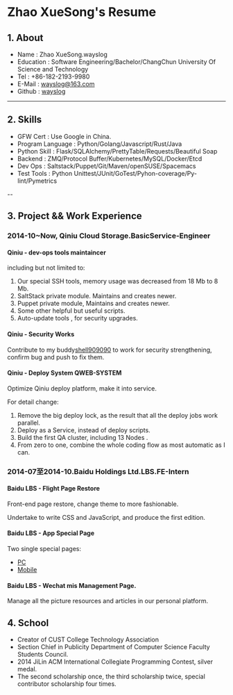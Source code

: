 # Zhao XueSong's Resume

## 1. About
* Name : Zhao XueSong.wayslog
* Education : Software Engineering/Bachelor/ChangChun University Of Science and Technology
* Tel : +86-182-2193-9980 
* E-Mail : wayslog@163.com
* Github : [wayslog](https://github.com/wayslog)

---

## 2. Skills

- GFW Cert : Use Google in China.
- Program Language : Python/Golang/Javascript/Rust/Java
- Python Skill : Flask/SQLAlchemy/PrettyTable/Requests/Beautiful Soap
- Backend : ZMQ/Protocol Buffer/Kubernetes/MySQL/Docker/Etcd
- Dev Ops : Saltstack/Puppet/Git/Maven/openSUSE/Spacemacs
- Test Tools : Python Unittest/JUnit/GoTest/Pyhon-coverage/Py-lint/Pymetrics

--

## 3. Project && Work Experience

### 2014-10~Now, Qiniu Cloud Storage.BasicService-Engineer

#### Qiniu - dev-ops tools maintaincer

including but not limited to:

1. Our special SSH tools, memory usage was decreased from 18 Mb to 8 Mb.
2. SaltStack private module. Maintains and creates newer.
3. Puppet private module, Maintains and creates newer.
4. Some other helpful but useful scripts.
5. Auto-update tools , for security upgrades.

#### Qiniu - Security Works

Contribute to my buddy[shell909090](http://github.com/shell909090) to work for security strengthening, confirm bug and push to fix them.

#### Qiniu - Deploy System QWEB-SYSTEM 

Optimize Qiniu deploy platform, make it into service. 

For detail change:

1. Remove the big deploy lock, as the result that all the deploy jobs work parallel.
2. Deploy as a Service, instead of deploy scripts.
3. Build the first QA cluster, including 13 Nodes .
4. From zero to one, combine the whole coding flow as most automatic as I can.


### 2014-07至2014-10.Baidu Holdings Ltd.LBS.FE-Intern

#### Baidu LBS - Flight Page Restore

Front-end page restore, change theme to more fashionable.

Undertake to write CSS and JavaScript, and produce the first edition.

#### Baidu LBS - App Special Page

Two single special pages:

* [PC](http://lvyou.baidu.com/event/s/2014goldenweek/?fr=index)
* [Mobile](http://lvyou.baidu.com/event/s/2014goldenweek/webapp)

#### Baidu LBS - Wechat mis Management Page.

Manage all the picture resources and articles in our personal platform.

## 4. School 

* Creator of CUST College Technology Association
* Section Chief in Publicity Department of Computer Science Faculty Students Council.
* 2014 JiLin ACM International Collegiate Programming Contest, silver medal.
* The second scholarship once, the third scholarship twice, special contributor scholarship four times.
